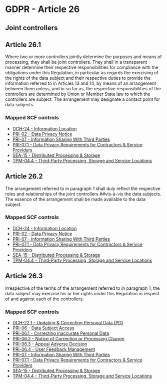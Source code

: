 # GDPR - Article 26
## Joint controllers


## Article 26.1
Where two or more controllers jointly determine the purposes and means of processing, they shall be joint controllers. They shall in a transparent manner determine their respective responsibilities for compliance with the obligations under this Regulation, in particular as regards the exercising of the rights of the data subject and their respective duties to provide the information referred to in Articles 13 and 14, by means of an arrangement between them unless, and in so far as, the respective responsibilities of the controllers are determined by Union or Member State law to which the controllers are subject. The arrangement may designate a contact point for data subjects.

### Mapped SCF controls
- [DCH-24 - Information Location](../scf/dch-24-informationlocation.md)
- [PRI-02 - Data Privacy Notice](../scf/pri-02-dataprivacynotice.md)
- [PRI-07 - Information Sharing With Third Parties](../scf/pri-07-informationsharingwiththirdparties.md)
- [PRI-07.1 - Data Privacy Requirements for Contractors & Service Providers](../scf/pri-071-dataprivacyrequirementsforcontractors&serviceproviders.md)
- [SEA-15 - Distributed Processing & Storage](../scf/sea-15-distributedprocessing&storage.md)
- [TPM-04.4 - Third-Party Processing, Storage and Service Locations](../scf/tpm-044-third-partyprocessing,storageandservicelocations.md)

## Article 26.2
The arrangement referred to in paragraph 1 shall duly reflect the respective roles and relationships of the joint controllers ##vis-à-vis the data subjects. The essence of the arrangement shall be made available to the data subject.

### Mapped SCF controls
- [DCH-24 - Information Location](../scf/dch-24-informationlocation.md)
- [PRI-02 - Data Privacy Notice](../scf/pri-02-dataprivacynotice.md)
- [PRI-07 - Information Sharing With Third Parties](../scf/pri-07-informationsharingwiththirdparties.md)
- [PRI-07.1 - Data Privacy Requirements for Contractors & Service Providers](../scf/pri-071-dataprivacyrequirementsforcontractors&serviceproviders.md)
- [SEA-15 - Distributed Processing & Storage](../scf/sea-15-distributedprocessing&storage.md)
- [TPM-04.4 - Third-Party Processing, Storage and Service Locations](../scf/tpm-044-third-partyprocessing,storageandservicelocations.md)

## Article 26.3
Irrespective of the terms of the arrangement referred to in paragraph 1, the data subject may exercise his or her rights under this Regulation in respect of and against each of the controllers.

### Mapped SCF controls
- [DCH-22.1 - Updating & Correcting Personal Data (PD)](../scf/dch-221-updating&correctingpersonaldatapd.md)
- [PRI-06 - Data Subject Access](../scf/pri-06-datasubjectaccess.md)
- [PRI-06.1 - Correcting Inaccurate Personal Data](../scf/pri-061-correctinginaccuratepersonaldata.md)
- [PRI-06.2 - Notice of Correction or Processing Change](../scf/pri-062-noticeofcorrectionorprocessingchange.md)
- [PRI-06.3 - Appeal Adverse Decision](../scf/pri-063-appealadversedecision.md)
- [PRI-06.4 - User Feedback Management](../scf/pri-064-userfeedbackmanagement.md)
- [PRI-07 - Information Sharing With Third Parties](../scf/pri-07-informationsharingwiththirdparties.md)
- [PRI-07.1 - Data Privacy Requirements for Contractors & Service Providers](../scf/pri-071-dataprivacyrequirementsforcontractors&serviceproviders.md)
- [SEA-15 - Distributed Processing & Storage](../scf/sea-15-distributedprocessing&storage.md)
- [TPM-04.4 - Third-Party Processing, Storage and Service Locations](../scf/tpm-044-third-partyprocessing,storageandservicelocations.md)
